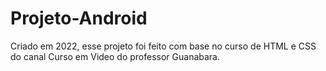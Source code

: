 # Projeto-Android
Criado em 2022, esse projeto foi feito com base no curso de HTML e CSS do canal Curso em Video do professor Guanabara.
